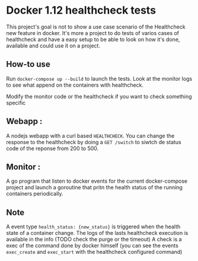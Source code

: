# Docker 1.12 healthcheck tests

This project's goal is not to show a use case scenario of the Healthcheck new feature in docker.
It's more a project to do tests of varios cases of healthcheck and have a easy setup to be able to look on how it's done, available and could use it on a project.

## How-to use
Run `docker-compose up --build` to launch the tests.
Look at the monitor logs to see what append on the containers with healthcheck.

Modify the monitor code or the healthcheck if you want to check something specific

## Webapp :
A nodejs webapp with a curl based `HEALTHCHECK`.
You can change the response to the healthcheck by doing a `GET /switch` to siwtch de status code of the reponse from 200 to 500.


## Monitor :
A go program that listen to docker events for the current docker-compose project and launch a goroutine that pritn the health status of the running containers periodically.

## Note
A event type `health_status: {new_status}` is triggered when the health state of a container change.
The logs of the lasts healthcheck execution is available in the info (TODO check the purge or the timeout)
A check is a exec of the command done by docker himself (you can see the events `exec_create` and `exec_start` with the healthcheck configured command)
